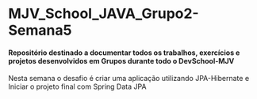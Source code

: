 # MJV_School_JAVA_Grupo2-Semana5
<h4>Repositório destinado a documentar todos os trabalhos, exercícios e projetos desenvolvidos em Grupos durante todo o DevSchool-MJV</h4>

<p> Nesta semana o desafio é criar uma aplicação utilizando JPA-Hibernate e Iniciar o projeto final com Spring Data JPA</p>
